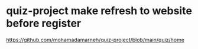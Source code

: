 # quiz-project make refresh to website before register 
https://github.com/mohamadamarneh/quiz-project/blob/main/quiz/home
